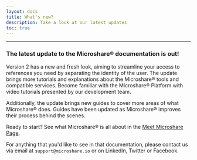 ```yaml
---
layout: docs
title: What's new?
description: Take a look at our latest updates
toc: true
---
```


---------------------------------------

### The latest update to the Microshare® documentation is out!

Version 2 has a new and fresh look, aiming to streamline your access to references you need by separating the identity of the user. The update brings more tutorials and explanations about the  Microshare® tools and compatible services. Become familiar with the Microshare® Platform with video tutorials presented by our development team. 

Additionally, the update brings new guides to cover more areas of what Microshare® does. Guides have been updated as Microshare® improves their process behind the scenes.   

Ready to start? See what Microshare® is all about in the [Meet Microshare Page](/docs/2/general-user/meet-microshare/why-microshare/).


For anything that you'd like to see in that documentation, please contact us via email at `support@microshare.io` or on LinkedIn, Twitter or Facebook.



